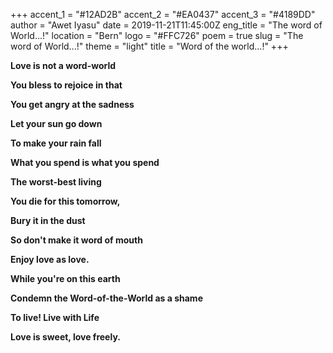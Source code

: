 +++
accent_1 = "#12AD2B"
accent_2 = "#EA0437"
accent_3 = "#4189DD"
author = "Awet Iyasu"
date = 2019-11-21T11:45:00Z
eng_title = "The word of World...!"
location = "Bern"
logo = "#FFC726"
poem = true
slug = "The word of World...!"
theme = "light"
title = "Word of the world...!"
+++

**Love is not a word-world**

**You bless to rejoice in that**

**You get angry at the sadness**

**Let your sun go down**

**To make your rain fall**

**What you spend is what you spend**

**The worst-best living**

**You die for this tomorrow,**

**Bury it in the dust**

**So don't make it word of mouth**

**Enjoy love as love.**

**While you're on this earth**

**Condemn the Word-of-the-World as a shame**

**To live! Live with Life**

**Love is sweet, love freely.**
